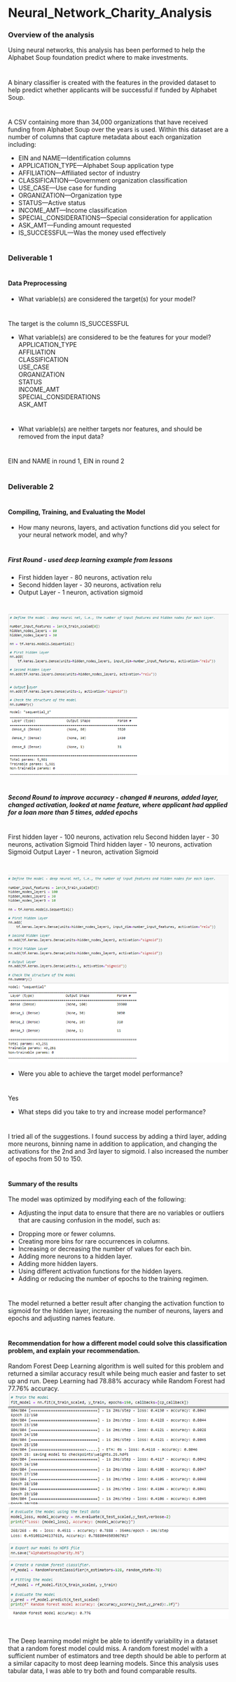 # Neural_Network_Charity_Analysis

### Overview of the analysis
Using neural networks, this analysis has been performed to help the Alphabet Soup foundation predict where to make investments.
#
A binary classifier is created with the features in the provided dataset to help predict whether applicants will be successful if funded by Alphabet Soup.
#
A CSV containing more than 34,000 organizations that have received funding from Alphabet Soup over the years is used. Within this dataset are a number of columns that capture metadata about each organization including:
* EIN and NAME—Identification columns
* APPLICATION_TYPE—Alphabet Soup application type
* AFFILIATION—Affiliated sector of industry
* CLASSIFICATION—Government organization classification
* USE_CASE—Use case for funding
* ORGANIZATION—Organization type
* STATUS—Active status
* INCOME_AMT—Income classification
* SPECIAL_CONSIDERATIONS—Special consideration for application
* ASK_AMT—Funding amount requested
* IS_SUCCESSFUL—Was the money used effectively
#
### Deliverable 1
#
#### Data Preprocessing
* What variable(s) are considered the target(s) for your model?
#
The target is the column  IS_SUCCESSFUL
* What variable(s) are considered to be the features for your model?
APPLICATION_TYPE             
AFFILIATION                  
CLASSIFICATION               
USE_CASE                     
ORGANIZATION                 
STATUS                       
INCOME_AMT                   
SPECIAL_CONSIDERATIONS       
ASK_AMT                   
#
* What variable(s) are neither targets nor features, and should be removed from the input data?
#
EIN and NAME in round 1, EIN in round 2
#
### Deliverable 2
#
#### Compiling, Training, and Evaluating the Model
* How many neurons, layers, and activation functions did you select for your neural network model, and why?
#
##### First Round - used deep learning example from lessons
* First hidden layer - 80 neurons, activation relu
* Second hidden layer - 30 neurons, activation relu
* Output Layer - 1 neuron, activation sigmoid
#
![r1](https://github.com/jcsargis00/Neural_Network_Charity_Analysis/blob/main/Resources/round1.PNG)
#
##### Second Round to improve accuracy - changed # neurons, added layer, changed activation, looked at name feature, where applicant had applied for a loan more than 5 times, added epochs
#
First hidden layer - 100 neurons, activation relu
Second hidden layer - 30 neurons, activation Sigmoid
Third hidden layer - 10 neurons, activation Sigmoid
Output Layer - 1 neuron, activation Sigmoid
#
![r2](https://github.com/jcsargis00/Neural_Network_Charity_Analysis/blob/main/Resources/round2.PNG)
* Were you able to achieve the target model performance?
#
Yes
* What steps did you take to try and increase model performance?
#
I tried all of the suggestions.  I found success by adding a third layer, adding more neurons, binning name in addition to application, and changing the activations for the 2nd and 3rd layer to sigmoid.  I also increased the number of epochs from 50 to 150.
#
#### Summary of the results 
The model was optimized by modifying each of the following:
- Adjusting the input data to ensure that there are no variables or outliers that are causing confusion in the model, such as:
* Dropping more or fewer columns.
* Creating more bins for rare occurrences in columns.
* Increasing or decreasing the number of values for each bin.
* Adding more neurons to a hidden layer.
* Adding more hidden layers.
* Using different activation functions for the hidden layers.
* Adding or reducing the number of epochs to the training regimen.
#
The model returned a better result after changing the activation function to sigmoid for the hidden layer, increasing the number of neurons, layers and epochs and adjusting names feature.
#
#### Recommendation for how a different model could solve this classification problem, and explain your recommendation.
Random Forest Deep Learning algorithm is well suited for this problem and returned a similar accuracy result while being much easier and faster to set up and run. Deep Learning had 78.88% accuracy while Random Forest had 77.76% accuracy.
![nnets](https://github.com/jcsargis00/Neural_Network_Charity_Analysis/blob/main/Resources/models.PNG)
#
The Deep learning model might be able to identify variability in a dataset that a random forest model could miss. A random forest model with a sufficient number of estimators and tree depth should be able to perform at a similar capacity to most deep learning models.  Since this analysis uses tabular data, I was able to try both and found comparable results.